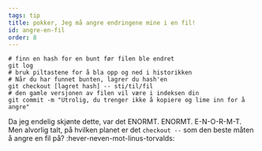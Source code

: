 ```yaml
---
tags: tip
title: pokker, Jeg må angre endringene mine i en fil! 
id: angre-en-fil
order: 8
---
```


```git
# finn en hash for en bunt før filen ble endret 
git log
# bruk piltastene for å bla opp og ned i historikken 
# Når du har funnet bunten, lagrer du hash'en 
git checkout [lagret hash] -- sti/til/fil
# den gamle versjonen av filen vil være i indeksen din 
git commit -m "Utrolig, du trenger ikke å kopiere og lime inn for å angre"
```

Da jeg endelig skjønte dette, var det ENORMT. ENORMT. E-N-O-R-M-T. Men alvorlig talt, på hvilken planet er det `checkout --` som den beste måten å angre en fil på? :hever-neven-mot-linus-torvalds: 